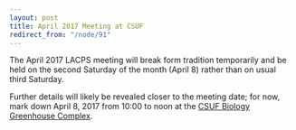 ```yaml
---
layout: post
title: April 2017 Meeting at CSUF
redirect_from: "/node/91"
---
```


<div class="field field-name-body field-type-text-with-summary field-label-hidden"><div class="field-items"><div class="field-item even"><p>The April 2017 LACPS meeting will break form tradition temporarily and be held on the second Saturday of the month (April 8) rather than on usual third Saturday.</p>
<p>Further details will likely be revealed closer to the meeting date; for now, mark down April 8, 2017 from 10:00 to noon at the <a href="http://biology.fullerton.edu/facilities/greenhouse/" alt="">CSUF Biology Greenhouse Complex</a>.</p>
</div></div></div>
